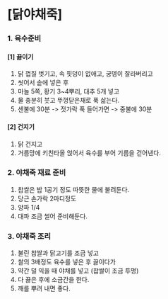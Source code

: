 # [닭야채죽] #

### 1. 육수준비 ###

#### [1] 끓이기 ####

1. 닭 껍질 벗기고, 속 핏덩이 없애고, 궁뎅이 잘라버리고
2. 씻어서 솥에 넣은 후
3. 마늘 5쪽, 황기 3~4뿌리, 대추 5개 넣고
4. 물 충분히 붓고 뚜껑닫은채로 푹 삶는다.
5. 센불에 30분 -> 젓가락 푹 들어가면 -> 중불에 30분

#### [2] 건지기 ####

1. 닭 건지고
2. 거름망에 키친타올 얹어서 육수를 부어 기름을 걷어낸다.


### 2. 야채죽 재료 준비 ###

1. 찹쌀은 밥 1공기 정도 따뜻한 물에 불려둔다.
2. 당근 손가락 2마디정도
3. 양파 1/4
4. 대파 조금 썰어 준비해둔다.


### 3. 야채죽 조리 ###

1. 불린 찹쌀과 닭고기를 조금 넣고
2. 쌀의 3배정도 육수를 넣은 후 끓이다가
3. 약간 덜 익을 때 야채를 넣고 (찹쌀이 조금 투명)
4. 다 끓은 후에 소금간을 한다.
5. 깨를 뿌려 내면 좋다.